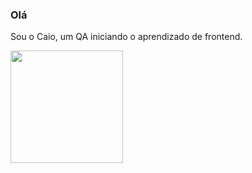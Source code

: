 ### Olá
Sou o Caio, um QA iniciando o aprendizado de frontend.

<div>
  <a href="https://github.com/c-souza">
  <img height="180em" src="https://github-readme-stats.vercel.app/api?username=c-souza&show_icons=true&theme=dark#gh-dark-mode-only"/>
</div>

